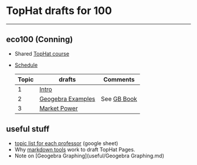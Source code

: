 # TopHat drafts for 100

---

## eco100 (Conning)

- Shared [TopHat course](https://app.tophat.com/e/929543)

- [Schedule](units/outline.md)

  | Topic | drafts                                          | Comments |
  | ----- | ----------------------------------------------- | -------- |
  | 1     | [Intro](units/Intro.md)                         |          |
  | 2     | [Geogebra Examples](units\geogebra_examples.md) | See [GB Book](https://www.geogebra.org/m/zcztftzz)       |
  | 3     | [Market Power](units\Market-Power.md)           |          |

  

## useful stuff

- [topic list for each professor](https://docs.google.com/spreadsheets/d/1t6EhF2RCAj73H9Nlt6SrKFCqrWypK2j6mnpLGkFrEN0/edit?usp=sharing) (google sheet)
- Why [markdown tools](useful/draft_tools.md) work to draft TopHat Pages.
- Note on [Geogebra Graphing](useful/Geogebra Graphing.md)









